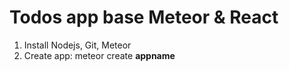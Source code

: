 # Todos app base Meteor & React

1. Install Nodejs, Git, Meteor
2. Create app: meteor create **appname**
